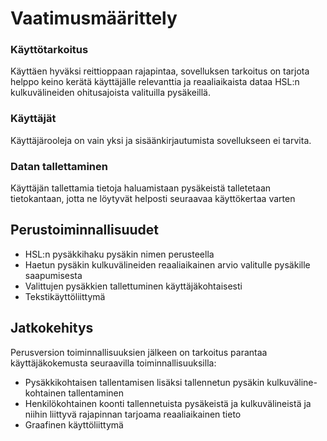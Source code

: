# Vaatimusmäärittely


### Käyttötarkoitus

Käyttäen hyväksi reittioppaan rajapintaa, sovelluksen tarkoitus on tarjota helppo keino kerätä käyttäjälle relevanttia ja reaaliaikaista dataa HSL:n kulkuvälineiden ohitusajoista valituilla pysäkeillä.

### Käyttäjät

Käyttäjärooleja on vain yksi ja sisäänkirjautumista sovellukseen ei tarvita.

### Datan tallettaminen

Käyttäjän tallettamia tietoja haluamistaan pysäkeistä talletetaan tietokantaan, jotta ne löytyvät helposti seuraavaa käyttökertaa varten

## Perustoiminnallisuudet

- HSL:n pysäkkihaku pysäkin nimen perusteella
- Haetun pysäkin kulkuvälineiden reaaliaikainen arvio valitulle pysäkille saapumisesta
- Valittujen pysäkkien tallettuminen käyttäjäkohtaisesti
- Tekstikäyttöliittymä

## Jatkokehitys

Perusversion toiminnallisuuksien jälkeen on tarkoitus parantaa käyttäjäkokemusta seuraavilla toiminnallisuuksilla:
- Pysäkkikohtaisen tallentamisen lisäksi tallennetun pysäkin kulkuväline-kohtainen tallentaminen
- Henkilökohtainen koonti tallennetuista pysäkeistä ja kulkuvälineistä ja niihin liittyvä rajapinnan tarjoama reaaliaikainen tieto
- Graafinen käyttöliittymä 
